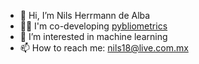 - 👋 Hi, I’m Nils Herrmann de Alba
- 👨‍💻 I'm co-developing [pybliometrics](https://github.com/pybliometrics-dev/pybliometrics)
- 👀 I’m interested in machine learning
- 📫 How to reach me: nils18@live.com.mx

<!---
nils-herrmann/nils-herrmann is a ✨ special ✨ repository because its `README.md` (this file) appears on your GitHub profile.
You can click the Preview link to take a look at your changes.
--->
